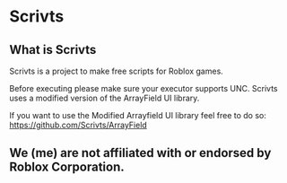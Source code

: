# Scrivts

## What is Scrivts
Scrivts is a project to make free scripts for Roblox games.

Before executing please make sure your executor supports UNC. Scrivts uses a modified version of the ArrayField UI library.

If you want to use the Modified Arrayfield UI library feel free to do so: https://github.com/Scrivts/ArrayField

## We (me) are not affiliated with or endorsed by Roblox Corporation.
